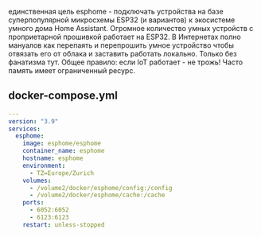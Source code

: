 единственная цель esphome - подключать устройства на базе суперпопулярной микросхемы ESP32 (и вариантов) к экосистеме умного дома Home Assistant. Огромное количество умных устройств с проприетарной прошивкой работает на ESP32. В Интернетах полно мануалов как перепаять и перепрошить умное устройство чтобы отвязать его от облака и заставить работать локально. 
Только без фанатизма тут. Общее правило: если IoT работает - не трожь! Часто память имеет ограниченный ресурс.

## docker-compose.yml

```yml
---
version: "3.9"
services:
  esphome:
    image: esphome/esphome
    container_name: esphome
    hostname: esphome
    environment:
      - TZ=Europe/Zurich
    volumes:
      - /volume2/docker/esphome/config:/config
      - /volume2/docker/esphome/cache:/cache
    ports:
      - 6052:6052
      - 6123:6123
    restart: unless-stopped
```

